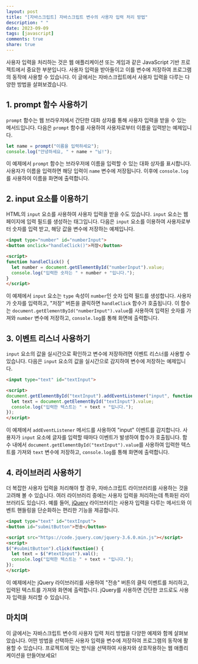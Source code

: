 ```yaml
---
layout: post
title: "[자바스크립트] 자바스크립트 변수의 사용자 입력 처리 방법"
description: " "
date: 2023-09-09
tags: [javascript]
comments: true
share: true
---
```


사용자 입력을 처리하는 것은 웹 애플리케이션 또는 게임과 같은 JavaScript 기반 프로젝트에서 중요한 부분입니다. 사용자 입력을 받아들이고 이를 변수에 저장하여 프로그램의 동작에 사용할 수 있습니다. 이 글에서는 자바스크립트에서 사용자 입력을 다루는 다양한 방법을 살펴보겠습니다.

## 1. prompt 함수 사용하기

`prompt` 함수는 웹 브라우저에서 간단한 대화 상자를 통해 사용자 입력을 받을 수 있는 메서드입니다. 다음은 `prompt` 함수를 사용하여 사용자로부터 이름을 입력받는 예제입니다.

```javascript
let name = prompt("이름을 입력하세요");
console.log("안녕하세요, " + name + "님!");
```

이 예제에서 `prompt` 함수는 브라우저에 이름을 입력할 수 있는 대화 상자를 표시합니다. 사용자가 이름을 입력하면 해당 입력이 `name` 변수에 저장됩니다. 이후에 `console.log`를 사용하여 이름을 화면에 출력합니다.

## 2. input 요소를 이용하기

HTML의 `input` 요소를 사용하여 사용자 입력을 받을 수도 있습니다. `input` 요소는 웹 페이지에 입력 필드를 생성하는 태그입니다. 다음은 `input` 요소를 이용하여 사용자로부터 숫자를 입력 받고, 해당 값을 변수에 저장하는 예제입니다.

```html
<input type="number" id="numberInput">
<button onclick="handleClick()">저장</button>

<script>
function handleClick() {
  let number = document.getElementById("numberInput").value;
  console.log("입력한 숫자는 " + number + "입니다.");
}
</script>
```

이 예제에서 `input` 요소는 `type` 속성이 `number`인 숫자 입력 필드를 생성합니다. 사용자가 숫자를 입력하고, "저장" 버튼을 클릭하면 `handleClick` 함수가 호출됩니다. 이 함수는 `document.getElementById("numberInput").value`를 사용하여 입력된 숫자를 가져와 `number` 변수에 저장하고, `console.log`를 통해 화면에 출력합니다.

## 3. 이벤트 리스너 사용하기

`input` 요소의 값을 실시간으로 확인하고 변수에 저장하려면 이벤트 리스너를 사용할 수 있습니다. 다음은 `input` 요소의 값을 실시간으로 감지하여 변수에 저장하는 예제입니다.

```html
<input type="text" id="textInput">

<script>
document.getElementById("textInput").addEventListener("input", function() {
  let text = document.getElementById("textInput").value;
  console.log("입력한 텍스트는 " + text + "입니다.");
});
</script>
```

이 예제에서 `addEventListener` 메서드를 사용하여 "input" 이벤트를 감지합니다. 사용자가 `input` 요소에 글자를 입력할 때마다 이벤트가 발생하여 함수가 호출됩니다. 함수 내에서 `document.getElementById("textInput").value`를 사용하여 입력한 텍스트를 가져와 `text` 변수에 저장하고, `console.log`를 통해 화면에 출력합니다.

## 4. 라이브러리 사용하기

더 복잡한 사용자 입력을 처리해야 할 경우, 자바스크립트 라이브러리를 사용하는 것을 고려해 볼 수 있습니다. 여러 라이브러리 중에는 사용자 입력을 처리하는데 특화된 라이브러리도 있습니다. 예를 들어, [jQuery](https://jquery.com/) 라이브러리는 사용자 입력을 다루는 메서드와 이벤트 핸들링을 단순화하는 편리한 기능을 제공합니다.

```html
<input type="text" id="textInput">
<button id="submitButton">전송</button>

<script src="https://code.jquery.com/jquery-3.6.0.min.js"></script>
<script>
$("#submitButton").click(function() {
  let text = $("#textInput").val();
  console.log("입력한 텍스트는 " + text + "입니다.");
});
</script>
```

이 예제에서는 jQuery 라이브러리를 사용하여 "전송" 버튼의 클릭 이벤트를 처리하고, 입력된 텍스트를 가져와 화면에 출력합니다. jQuery를 사용하면 간단한 코드로도 사용자 입력을 처리할 수 있습니다.

## 마치며

이 글에서는 자바스크립트 변수의 사용자 입력 처리 방법을 다양한 예제와 함께 살펴보았습니다. 어떤 방법을 선택하든 사용자 입력을 변수에 저장하여 프로그램의 동작에 활용할 수 있습니다. 프로젝트에 맞는 방식을 선택하여 사용자와 상호작용하는 웹 애플리케이션을 만들어보세요!